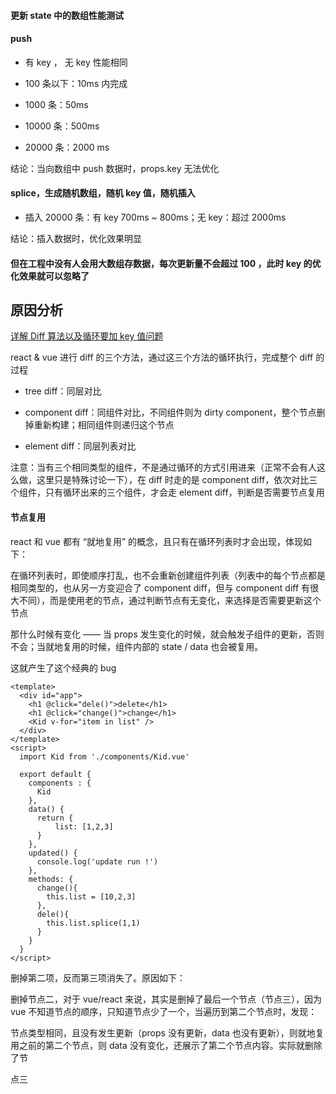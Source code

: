 #### 更新 state 中的数组性能测试

#### push

- 有 key ， 无 key 性能相同

- 100 条以下：10ms 内完成
- 1000 条：50ms
- 10000 条：500ms
- 20000 条：2000 ms

结论：当向数组中 push 数据时，props.key 无法优化

#### splice，生成随机数组，随机 key 值，随机插入

- 插入 20000 条：有 key 700ms ~ 800ms；无 key：超过 2000ms 

结论：插入数据时，优化效果明显

#### 但在工程中没有人会用大数组存数据，每次更新量不会超过 100 ，此时 key 的优化效果就可以忽略了

## 原因分析

<a href="https://juejin.im/post/5d455914518825262a6bc079#heading-3">详解 Diff 算法以及循环要加 key 值问题</a>

react & vue 进行 diff 的三个方法，通过这三个方法的循环执行，完成整个 diff 的过程

- tree diff：同层对比

- component diff：同组件对比，不同组件则为 dirty component，整个节点删掉重新构建；相同组件则递归这个节点

- element diff：同层列表对比

注意：当有三个相同类型的组件，不是通过循环的方式引用进来（正常不会有人这么做，这里只是特殊讨论一下），在 diff 时走的是 component diff，依次对比三个组件，只有循环出来的三个组件，才会走 element diff，判断是否需要节点复用

#### 节点复用

react 和 vue 都有 “就地复用” 的概念，且只有在循环列表时才会出现，体现如下：

在循环列表时，即使顺序打乱，也不会重新创建组件列表（列表中的每个节点都是相同类型的，也从另一方变迎合了 component diff，但与 component diff 有很大不同），而是使用老的节点，通过判断节点有无变化，来选择是否需要更新这个节点

那什么时候有变化 —— 当 props 发生变化的时候，就会触发子组件的更新，否则不会；当就地复用的时候，组件内部的 state / data 也会被复用。

这就产生了这个经典的 bug

```
<template>
  <div id="app">
    <h1 @click="dele()">delete</h1>
    <h1 @click="change()">change</h1>
    <Kid v-for="item in list" />
  </div>
</template>
<script>
  import Kid from './components/Kid.vue'

  export default {
    components : {
      Kid
    },
    data() {
      return {
          list: [1,2,3]
      }
    },
    updated() {
      console.log('update run !')
    },
    methods: {
      change(){
        this.list = [10,2,3]
      },
      dele(){
        this.list.splice(1,1)
      }
    }
  }
</script>
```

删掉第二项，反而第三项消失了。原因如下：

删掉节点二，对于 vue/react 来说，其实是删掉了最后一个节点（节点三），因为 vue 不知道节点的顺序，只知道节点少了一个，当遍历到第二个节点时，发现：

节点类型相同，且没有发生更新（props 没有更新，data 也没有更新），则就地复用之前的第二个节点，则 data 没有变化，还展示了第二个节点内容。实际就删除了节

点三









